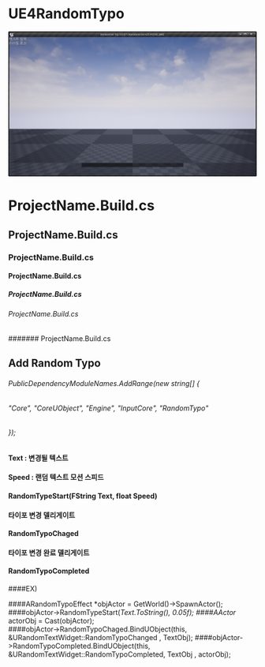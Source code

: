 # UE4RandomTypo

<img src="./Typo.png">

# ProjectName.Build.cs

## ProjectName.Build.cs

### ProjectName.Build.cs

#### ProjectName.Build.cs

##### ProjectName.Build.cs

###### ProjectName.Build.cs

####### ProjectName.Build.cs


## Add Random Typo


###### PublicDependencyModuleNames.AddRange(new string[] { 
###### "Core", "CoreUObject", "Engine", "InputCore", "RandomTypo" 
###### });
  
 
  
#### Text : 변경될 텍스트
#### Speed : 랜덤 텍스트 모션 스피드
#### RandomTypeStart(FString Text, float Speed)


#### 타이포 변경 델리게이트

#### RandomTypoChaged

#### 타이포 변경 완료 델리게이트 

#### RandomTypoCompleted




####EX)

####ARandomTypoEffect *objActor = GetWorld()->SpawnActor<ARandomTypoEffect>();
####objActor->RandomTypeStart(*Text.ToString(), 0.05f);
####AActor* actorObj = Cast<AActor>(objActor);  
####objActor->RandomTypoChaged.BindUObject(this, &URandomTextWidget::RandomTypoChanged , TextObj);
####objActor->RandomTypoCompleted.BindUObject(this, &URandomTextWidget::RandomTypoCompleted, TextObj , actorObj);
